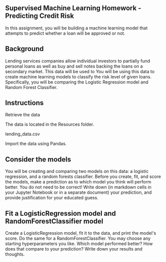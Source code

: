Supervised Machine Learning Homework - Predicting Credit Risk
--------------------------------------------------------------
In this assignment, you will be building a machine learning model that attempts to predict whether a loan will be approved or not.

Background
--------------------------------------------------------------
Lending services companies allow individual investors to partially fund personal loans as well as buy and sell notes backing the loans on a secondary market. This data will be used to
You will be using this data to create machine learning models to classify the risk level of given loans. Specifically, you will be comparing the Logistic Regression model and Random Forest Classifier.

Instructions
--------------------------------------------------------------

Retrieve the data

The data is located in the Resources folder.

lending_data.csv

Import the data using Pandas.

Consider the models
---------------------------------------------------------------

You will be creating and comparing two models on this data: a logistic regression, and a random forests classifier. Before you create, fit, and score the models, make a prediction as to which model you think will perform better. You do not need to be correct! Write down (in markdown cells in your Jupyter Notebook or in a separate document) your prediction, and provide justification for your educated guess.

Fit a LogisticRegression model and RandomForestClassifier model
----------------------------------------------------------------

Create a LogisticRegression model, fit it to the data, and print the model's score. Do the same for a RandomForestClassifier. You may choose any starting hyperparameters you like. Which model performed better? How does that compare to your prediction? Write down your results and thoughts.

